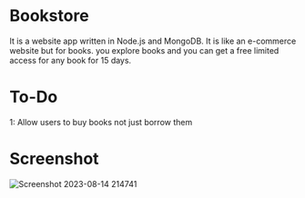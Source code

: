 # Bookstore
It is a website app written in Node.js and MongoDB. It is like an e-commerce website but for books. you explore books and you can get a free limited access for any book for 15 days.
# To-Do
1: Allow users to buy books not just borrow them

# Screenshot
![Screenshot 2023-08-14 214741](https://github.com/moataz-bellah/Bookstore-Nodejs-express-MongoDB-/assets/47069499/435fd759-5a6c-471c-99e5-0348d82fa341)
